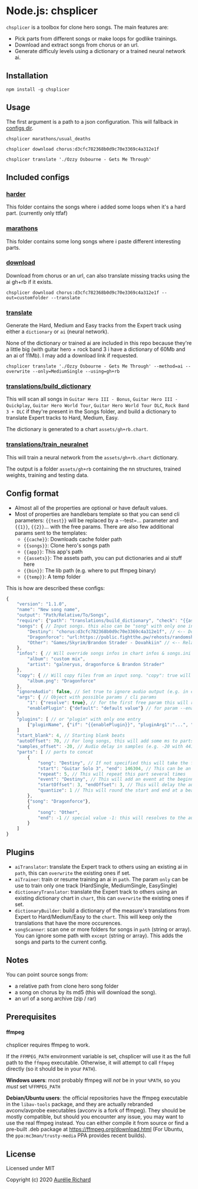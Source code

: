 Node.js: chsplicer
=================

`chsplicer` is a toolbox for clone hero songs. The main features are:

- Pick parts from different songs or make loops for godlike trainings.
- Download and extract songs from chorus or an url.
- Generate difficuly levels using a dictionary or a trained neural network ai.

Installation
------------

    npm install -g chsplicer

Usage
-----

The first argument is a path to a json configuration. This will fallback in [configs dir](https://github.com/bumpmann/chsplicer/tree/master/configs).

    chsplicer marathons/usual_deaths

    chsplicer download chorus:d3cfc782368b0d9c70e3369c4a312e1f

    chsplicer translate './Ozzy Osbourne - Gets Me Through'


Included configs
----------------

### [harder](https://github.com/bumpmann/chsplicer/tree/master/configs/harder)

This folder contains the songs where i added some loops when it's a hard part. (currently only ttfaf)

### [marathons](https://github.com/bumpmann/chsplicer/tree/master/configs/marathons)

This folder contains some long songs where i paste different interesting parts.

### [download](https://github.com/bumpmann/chsplicer/blob/master/configs/download.json)

Download from chorus or an url, can also translate missing tracks using the ai gh+rb if it exists.

    chsplicer download chorus:d3cfc782368b0d9c70e3369c4a312e1f --out=customfolder --translate

### [translate](https://github.com/bumpmann/chsplicer/blob/master/configs/translate.json)

Generate the Hard, Medium and Easy tracks from the Expert track using either a `dictionary` or `ai` (neural network).

None of the dictionary or trained ai are included in this repo because they're a little big (with guitar hero + rock band 3 i have a dictionary of 60Mb and an ai of 11Mb). I may add a download link if requested.

    chsplicer translate './Ozzy Osbourne - Gets Me Through' --method=ai --overwrite --only=MediumSingle --using=gh+rb

### [translations/build_dictionary](https://github.com/bumpmann/chsplicer/blob/master/configs/translations/build_dictionary.json)

This will scan all songs in `Guitar Hero III - Bonus`, `Guitar Hero III - Quickplay`, `Guitar Hero World Tour`, `Guitar Hero World Tour DLC`, `Rock Band 3 + DLC` if they're present in the Songs folder, and build a dictionary to translate Expert tracks to Hard, Medium, Easy.

The dictionary is generated to a chart `assets/gh+rb.chart`.

### [translations/train_neuralnet](https://github.com/bumpmann/chsplicer/blob/master/configs/translations/train_neuralnet.json)

This will train a neural network from the `assets/gh+rb.chart` dictionary.

The output is a folder `assets/gh+rb` containing the nn structures, trained weights, training and testing data.

Config format
-------------

- Almost all of the properties are optional or have default values.
- Most of properties are handlebars template so that you can send cli parameters: `{{test}}` will be replaced by a --test=... parameter and `{{1}}`, `{{2}}`... with the free params. There are also few additional params sent to the templates:
  - `{{cache}}`: Downloads cache folder path
  - `{{songs}}`: Clone hero's songs path
  - `{{app}}`: This app's path
  - `{{assets}}`: The assets path, you can put dictionaries and ai stuff here
  - `{{bin}}`: The lib path (e.g. where to put ffmpeg binary)
  - `{{temp}}`: A temp folder


This is how are described these configs:

```javascript
{
    "version": "1.1.0",
    "name": "New song name",
    "output": "Path/Relative/To/Songs",
    "require": {"path": "translations/build_dictionary", "check": "{{assets}}/translations/gh+rb.chart"}, // This will run the required config, or skip it if the check path exists.
    "songs": { // Input songs. this also can be "song" with only one input value
        "Destiny": "chorus:d3cfc782368b0d9c70e3369c4a312e1f", // <-- Download from chorus by the song's md5
        "Dragonforce": "url:https://public.fightthe.pw/rehosts/randomshit/Way%20Too%20Much%20Fucking%20God%20Damn%20DragonForce%20Like%20Jesus%20Christ%202.0%20Special%20Edition%20For%20RhythmFag.zip", // <-- Download from an url
        "Other": "Games/Skyrim/Brandon Strader - Dovahkiin" // <-- Relative to the game songs folder
    },
    "infos": { // Will override songs infos in chart infos & songs.ini
        "album": "custom mix",
        "artist": "galneryus, dragonforce & Brandon Strader"
    },
    "copy": { // Will copy files from an input song. "copy": true will copy everything possible with priority from the first song (default behaviour), "copy": false will copy nothing
        "album.png": "Dragonforce"
    },
    "ignoreAudio": false, // Set true to ignore audio output (e.g. in case of a simple copy or download)
    "args": { // Object with possible params / cli params
        "1": {"resolve": true}, // for the first free param this will resolve to an absolute path
        "enablePlugin": {"default": "default value"} // for param --enablePlugin
    }
    "plugins": [ // or "plugin" with only one entry
        ["pluginName", {"if": "{{enablePlugin}}", "pluginArg1":"...", "pluginArg2": "..."]
    ]
    "start_blank": 4, // Starting blank beats
    "autoOffset": 70, // For long songs, this will add some ms to parts to keep sync = part duration / autoOffset (seconds)
    "samples_offset": -20, // Audio delay in samples (e.g. -20 with 44100 sampling rate = -20 / 44100 seconds)
    "parts": [ // parts to concat
        {
            "song": "Destiny", // If not specified this will take the first input song.
            "start": "Guitar Solo 3", "end": 146304, // This can be an event or a chart time reference. first and last note if not specified
            "repeat": 5, // This will repeat this part several times
            "event": "Destiny", // This will add an event at the beginning of this part.
            "startOffset": 3, "endOffset": 3, // This will delay the audio start & end in milliseconds
            "quantize": 1 // This will round the start and end at a beat (1), two beats (2), half beat (0.5) etc.
        },
        {"song": "Dragonforce"},
        {
            "song": "Other",
            "end": -1 // special value -1: this will resolves to the audio end
        }
    ]
}
```


Plugins
-------

- `aiTranslator`: translate the Expert track to others using an existing ai in `path`, this can `overwrite` the existing ones if set.
- `aiTrainer`: train or resume training an ai in `path`. The param `only` can be use to train only one track (HardSingle, MediumSingle, EasySingle)
- `dictionaryTranslator`: translate the Expert track to others using an existing dictionary chart in `chart`, this can `overwrite` the existing ones if set.
- `dictionaryBuilder`: build a dictionary of the measure's translations from Expert to Hard/Medium/Easy to the `chart`. This will keep only the translations that have the more occurences.
- `songScanner`: scan one or more folders for songs in `path` (string or array). You can ignore some path with `except` (string or array). This adds the songs and parts to the current config.

Notes
-----

You can point source songs from:
 - a relative path from clone hero song folder
 - a song on chorus by its md5 (this will download the song).
 - an url of a song archive (zip / rar)


Prerequisites
-------------

#### ffmpeg

chsplicer requires ffmpeg to work.

If the `FFMPEG_PATH` environment variable is set, chsplicer will use it as the full path to the `ffmpeg` executable.  Otherwise, it will attempt to call `ffmpeg` directly (so it should be in your `PATH`).

**Windows users**: most probably ffmpeg will _not_ be in your `%PATH`, so you _must_ set `%FFMPEG_PATH`

**Debian/Ubuntu users**: the official repositories have the ffmpeg executable in the `libav-tools` package, and they are actually rebranded avconv/avprobe executables (avconv is a fork of ffmpeg).  They should be mostly compatible, but should you encounter any issue, you may want to use the real ffmpeg instead. You can either compile it from source or find a pre-built .deb package at https://ffmpeg.org/download.html (For Ubuntu, the `ppa:mc3man/trusty-media` PPA provides recent builds).


License
-------

Licensed under MIT

Copyright (c) 2020 [Aurélie Richard](https://arichard.me)
